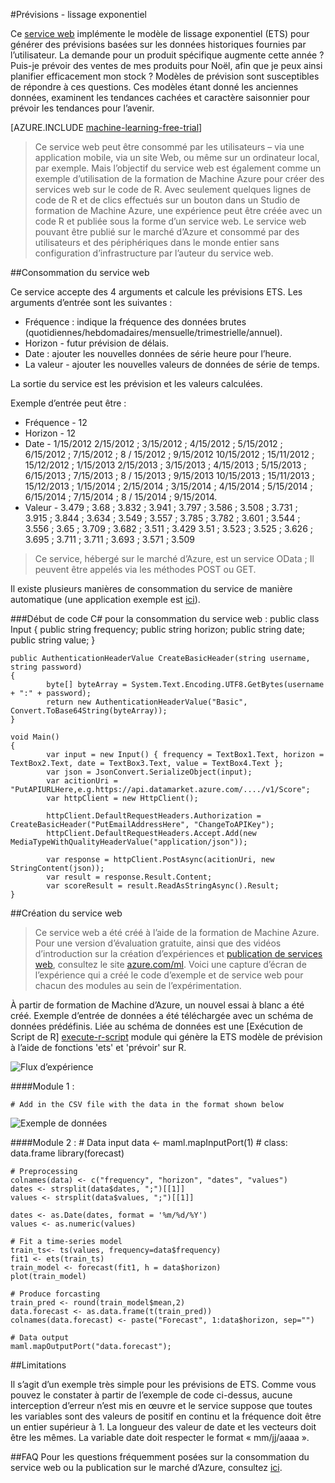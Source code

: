 <properties 
    pageTitle="Lissage exponentiel prévisions | Microsoft Azure" 
    description="Service Web : lissage exponentiel de prévision" 
    services="machine-learning" 
    documentationCenter="" 
    authors="xueshanz" 
    manager="jhubbard" 
    editor="cgronlun"/>

<tags 
    ms.service="machine-learning" 
    ms.workload="data-services" 
    ms.tgt_pltfrm="na" 
    ms.devlang="na" 
    ms.topic="article" 
    ms.date="08/17/2016" 
    ms.author="xueshzha"/> 


#<a name="forecasting---exponential-smoothing"></a>Prévisions - lissage exponentiel 

Ce [service web]( https://datamarket.azure.com/dataset/aml_labs/ets) implémente le modèle de lissage exponentiel (ETS) pour générer des prévisions basées sur les données historiques fournies par l’utilisateur. La demande pour un produit spécifique augmente cette année ? Puis-je prévoir des ventes de mes produits pour Noël, afin que je peux ainsi planifier efficacement mon stock ? Modèles de prévision sont susceptibles de répondre à ces questions. Ces modèles étant donné les anciennes données, examinent les tendances cachées et caractère saisonnier pour prévoir les tendances pour l’avenir.  


[AZURE.INCLUDE [machine-learning-free-trial](../../includes/machine-learning-free-trial.md)]
 
>Ce service web peut être consommé par les utilisateurs – via une application mobile, via un site Web, ou même sur un ordinateur local, par exemple. Mais l’objectif du service web est également comme un exemple d’utilisation de la formation de Machine Azure pour créer des services web sur le code de R. Avec seulement quelques lignes de code de R et de clics effectués sur un bouton dans un Studio de formation de Machine Azure, une expérience peut être créée avec un code R et publiée sous la forme d’un service web. Le service web pouvant être publié sur le marché d’Azure et consommé par des utilisateurs et des périphériques dans le monde entier sans configuration d’infrastructure par l’auteur du service web.
 
##<a name="consumption-of-web-service"></a>Consommation du service web 
 
Ce service accepte des 4 arguments et calcule les prévisions ETS.
Les arguments d’entrée sont les suivantes :

* Fréquence : indique la fréquence des données brutes (quotidiennes/hebdomadaires/mensuelle/trimestrielle/annuel).
* Horizon - futur prévision de délais.
* Date : ajouter les nouvelles données de série heure pour l’heure.
* La valeur - ajouter les nouvelles valeurs de données de série de temps.

La sortie du service est les prévision et les valeurs calculées.

Exemple d’entrée peut être : 

* Fréquence - 12
* Horizon - 12
* Date - 1/15/2012 2/15/2012 ; 3/15/2012 ; 4/15/2012 ; 5/15/2012 ; 6/15/2012 ; 7/15/2012 ; 8 / 15/2012 ; 9/15/2012 10/15/2012 ; 15/11/2012 ; 15/12/2012 ; 1/15/2013 2/15/2013 ; 3/15/2013 ; 4/15/2013 ; 5/15/2013 ; 6/15/2013 ; 7/15/2013 ; 8 / 15/2013 ; 9/15/2013 10/15/2013 ; 15/11/2013 ; 15/12/2013 ; 1/15/2014 ; 2/15/2014 ; 3/15/2014 ; 4/15/2014 ; 5/15/2014 ; 6/15/2014 ; 7/15/2014 ; 8 / 15/2014 ; 9/15/2014.
* Valeur - 3.479 ; 3.68 ; 3.832 ; 3.941 ; 3.797 ; 3.586 ; 3.508 ; 3.731 ; 3.915 ; 3.844 ; 3.634 ; 3.549 ; 3.557 ; 3.785 ; 3.782 ; 3.601 ; 3.544 ; 3.556 ; 3.65 ; 3.709 ; 3.682 ; 3.511 ; 3.429 3.51 ; 3.523 ; 3.525 ; 3.626 ; 3.695 ; 3.711 ; 3.711 ; 3.693 ; 3.571 ; 3.509
 
>Ce service, hébergé sur le marché d’Azure, est un service OData ; Il peuvent être appelés via les méthodes POST ou GET. 

Il existe plusieurs manières de consommation du service de manière automatique (une application exemple est [ici](http://microsoftazuremachinelearning.azurewebsites.net/etsForecasting.aspx)).

###<a name="starting-c-code-for-web-service-consumption"></a>Début de code C# pour la consommation du service web :
    public class Input
    {
            public string frequency;
            public string horizon;
            public string date;
            public string value;
    }
    
    public AuthenticationHeaderValue CreateBasicHeader(string username, string password)
    {
            byte[] byteArray = System.Text.Encoding.UTF8.GetBytes(username + ":" + password);
            return new AuthenticationHeaderValue("Basic", Convert.ToBase64String(byteArray));
    }

    void Main()
    {
            var input = new Input() { frequency = TextBox1.Text, horizon = TextBox2.Text, date = TextBox3.Text, value = TextBox4.Text };
            var json = JsonConvert.SerializeObject(input);
            var acitionUri = "PutAPIURLHere,e.g.https://api.datamarket.azure.com/..../v1/Score";
            var httpClient = new HttpClient();
    
            httpClient.DefaultRequestHeaders.Authorization = CreateBasicHeader("PutEmailAddressHere", "ChangeToAPIKey");
            httpClient.DefaultRequestHeaders.Accept.Add(new MediaTypeWithQualityHeaderValue("application/json"));
    
            var response = httpClient.PostAsync(acitionUri, new StringContent(json));
            var result = response.Result.Content;
            var scoreResult = result.ReadAsStringAsync().Result;
    }



##<a name="creation-of-web-service"></a>Création du service web 

>Ce service web a été créé à l’aide de la formation de Machine Azure. Pour une version d’évaluation gratuite, ainsi que des vidéos d’introduction sur la création d’expériences et [publication de services web](machine-learning-publish-a-machine-learning-web-service.md), consultez le site [azure.com/ml](http://azure.com/ml). Voici une capture d’écran de l’expérience qui a créé le code d’exemple et de service web pour chacun des modules au sein de l’expérimentation.

À partir de formation de Machine d’Azure, un nouvel essai à blanc a été créé. Exemple d’entrée de données a été téléchargée avec un schéma de données prédéfinis. Liée au schéma de données est une [Exécution de Script de R] [ execute-r-script] module qui génère la ETS modèle de prévision à l’aide de fonctions 'ets' et 'prévoir' sur R. 


![Flux d’expérience][2]

####<a name="module-1"></a>Module 1 :
 
    # Add in the CSV file with the data in the format shown below 
![Exemple de données][3]   

####<a name="module-2"></a>Module 2 :
    # Data input
    data <- maml.mapInputPort(1) # class: data.frame
    library(forecast)
    
    # Preprocessing
    colnames(data) <- c("frequency", "horizon", "dates", "values")
    dates <- strsplit(data$dates, ";")[[1]]
    values <- strsplit(data$values, ";")[[1]]
    
    dates <- as.Date(dates, format = '%m/%d/%Y')
    values <- as.numeric(values)
    
    # Fit a time-series model
    train_ts<- ts(values, frequency=data$frequency)
    fit1 <- ets(train_ts)
    train_model <- forecast(fit1, h = data$horizon)
    plot(train_model)
    
    # Produce forcasting
    train_pred <- round(train_model$mean,2)
    data.forecast <- as.data.frame(t(train_pred))
    colnames(data.forecast) <- paste("Forecast", 1:data$horizon, sep="")
    
    # Data output
    maml.mapOutputPort("data.forecast");

 
##<a name="limitations"></a>Limitations 

Il s’agit d’un exemple très simple pour les prévisions de ETS. Comme vous pouvez le constater à partir de l’exemple de code ci-dessus, aucune interception d’erreur n’est mis en œuvre et le service suppose que toutes les variables sont des valeurs de positif en continu et la fréquence doit être un entier supérieur à 1. La longueur des valeur de date et les vecteurs doit être les mêmes. La variable date doit respecter le format « mm/jj/aaaa ».

##<a name="faq"></a>FAQ
Pour les questions fréquemment posées sur la consommation du service web ou la publication sur le marché d’Azure, consultez [ici](machine-learning-marketplace-faq.md).

[1]: ./media/machine-learning-r-csharp-forecasting-exponential-smoothing/ets-img1.png
[2]: ./media/machine-learning-r-csharp-forecasting-exponential-smoothing/ets-img2.png
[3]: ./media/machine-learning-r-csharp-forecasting-exponential-smoothing/ets-img3.png


<!-- Module References -->
[execute-r-script]: https://msdn.microsoft.com/library/azure/30806023-392b-42e0-94d6-6b775a6e0fd5/
 
